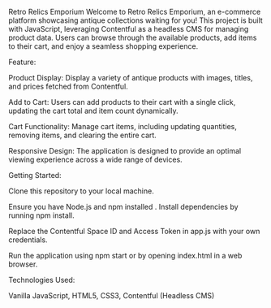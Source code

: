 Retro Relics Emporium
Welcome to Retro Relics Emporium, an e-commerce platform showcasing antique collections waiting for you! 
This project is built with JavaScript, leveraging Contentful as a headless CMS for managing product data. 
Users can browse through the available products, add items to their cart, and enjoy a seamless shopping experience.

Feature:

Product Display: Display a variety of antique products with images, titles, and prices fetched from Contentful.

Add to Cart: Users can add products to their cart with a single click, updating the cart total and item count dynamically.

Cart Functionality: Manage cart items, including updating quantities, removing items, and clearing the entire cart.

Responsive Design: The application is designed to provide an optimal viewing experience across a wide range of devices.

Getting Started:

Clone this repository to your local machine.

Ensure you have Node.js and npm installed
.
Install dependencies by running npm install.

Replace the Contentful Space ID and Access Token in app.js with your own credentials.

Run the application using npm start or by opening index.html in a web browser.

Technologies Used:

Vanilla JavaScript, 
HTML5, 
CSS3, 
Contentful (Headless CMS)
